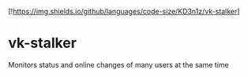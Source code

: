[!https://img.shields.io/github/languages/code-size/KD3n1z/vk-stalker]
# vk-stalker
Monitors status and online changes of many users at the same time
